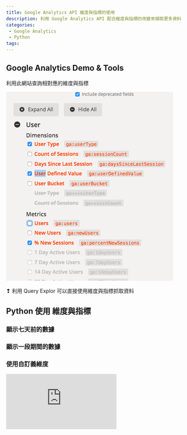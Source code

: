 ```yaml
---
title: Google Analytics API 維度與指標的使用
description: 利用 Google Analytics API 配合維度與指標的改變來擷取更多資料
categories:
 - Google Analytics
 - Python
tags:
---
```

## <a herf="https://ga-dev-tools.appspot.com/dimensions-metrics-explorer/">Google Analytics Demo & Tools</a>

利用此網站查詢相對應的維度與指標

![gaapi2-1](/assets/images/post/gaapi2-1.png)

&#10082; 利用 <a herf = "https://ga-dev-tools.appspot.com/query-explorer/"> Query Explor </a>可以直接使用維度與指標抓取資料

## Python 使用 維度與指標

### 顯示七天前的數據

<script src="https://gist.github.com/chuan520/af425cada3fd5d72cb4ffa10eb0ef443.js"></script>

### 顯示一段期間的數據

<script src="https://gist.github.com/chuan520/d33106e26b012adaa11b6b14c04b0b43.js"></script>

### 使用自訂義維度

<script src="https://gist.github.com/chuan520/1206e7e85ead7698646dbc7db0462e71.js"></script>

<iframe data-v-b66e9a5a="" src="https://button.like.co/in/embed/a0976663511/button?referrer=https://chuancode.github.io/google%20analytics/python/2019/10/16/ga-api02/" frameborder="0" scrolling = "no" class="lc-margin-top-64 lc-margin-bottom-32 lc-mobile"></iframe>
